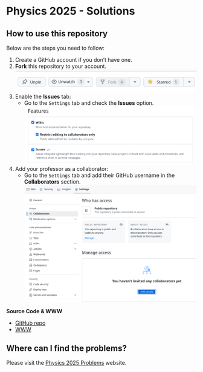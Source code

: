# Physics 2025 - Solutions

## How to use this repository

Below are the steps you need to follow:

1. Create a GitHub account if you don’t have one.
2. **Fork** this repository to your account.  
   ![Fork Repository](_pics/fork.png)
3. Enable the **Issues** tab:
    - Go to the `Settings` tab and check the **Issues** option.  
      ![Enable Issues](_pics/issues.png)
4. Add your professor as a collaborator:
    - Go to the `Settings` tab and add their GitHub username in the **Collaborators** section.  
      ![Add Collaborator](_pics/collaborators.png)

**Source Code & WWW**

- [GitHub repo](https://github.com/dchorazkiewicz/solutions_repo)
- [WWW](https://dchorazkiewicz.github.io/solutions_repo/)

## Where can I find the problems?

Please visit the [Physics 2025 Problems](https://dchorazkiewicz.github.io/Physics-2024-25-Summer/Exercises_for_Students/exercises_dch/) website.